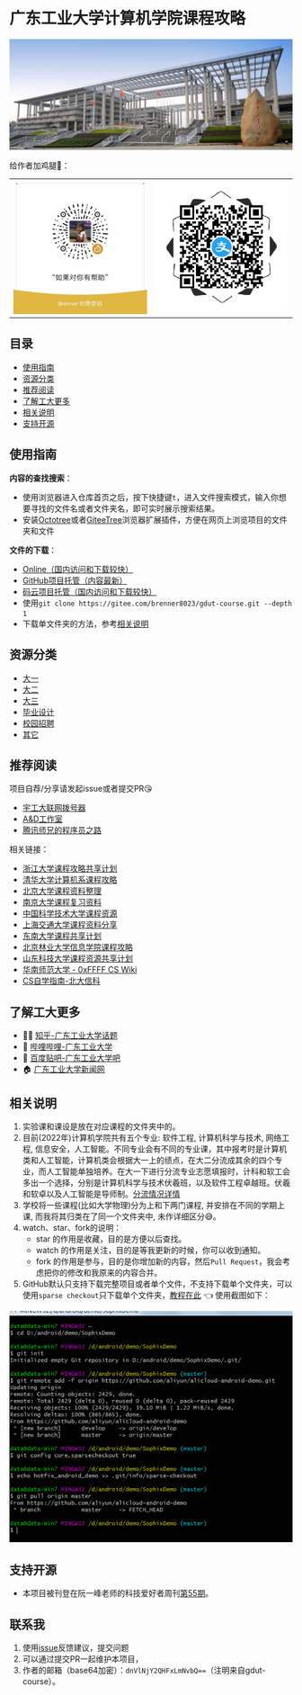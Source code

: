 # 广东工业大学计算机学院课程攻略

![gdut_bg](./img/gdut-bg.png)

给作者加鸡腿🍖：

<table>
<tr>
    <td>
        <img width="300" src="./img/wechat-pay.jpg" alt="微信赞赏码" />
    </td>
    <td>
    <img src="./img/alipay.png" alt="支付宝收钱码" />
    </td>
</tr>
</table>

## 目录
- [使用指南](#使用指南)
- [资源分类](#资源分类)
- [推荐阅读](#推荐阅读)
- [了解工大更多](#了解工大更多)
- [相关说明](#相关说明)
- [支持开源](#支持开源)

## 使用指南
**内容的查找搜索**：
- 使用浏览器进入仓库首页之后，按下快捷键`t`，进入文件搜索模式，输入你想要寻找的文件名或者文件夹名，即可实时展示搜索结果。
- 安装[Octotree](https://addons.mozilla.org/zh-CN/firefox/addon/octotree/)或者[GiteeTree](https://addons.mozilla.org/zh-CN/firefox/addon/giteetree/)浏览器扩展插件，方便在网页上浏览项目的文件夹和文件

**文件的下载**：
- [Online（国内访问和下载较快）](https://brenner8023.gitee.io/gdut-course/)
- [GitHub项目托管（内容最新）](https://github.com/brenner8023/gdut-course)
- [码云项目托管（国内访问和下载较快）](https://gitee.com/brenner8023/gdut-course)
- 使用`git clone https://gitee.com/brenner8023/gdut-course.git --depth 1`
- 下载单文件夹的方法，参考[相关说明](#%E7%9B%B8%E5%85%B3%E8%AF%B4%E6%98%8E)

## 资源分类
- [大一](./public/大一/)
- [大二](./public/大二/)
- [大三](./public/大三/)
- [毕业设计](./public/毕业设计/)
- [校园招聘](./public/校园招聘/)
- [其它](./public/其它/)

## 推荐阅读
项目自荐/分享请发起issue或者提交PR😘

- [宇工大联网拨号器](https://github.com/GDUT-Drcom/GDUT-Drcom-Dialer)
- [A&D工作室](https://github.com/AttackandDefenceSecurityLab)
- [腾讯师兄的程序员之路](./public/其它/腾讯师兄的程序员之路/README.md)

相关链接：
- [浙江大学课程攻略共享计划](https://github.com/QSCTech/zju-icicles)
- [清华大学计算机系课程攻略](https://github.com/PKUanonym/REKCARC-TSC-UHT)
- [北京大学课程资料整理](https://github.com/lib-pku/libpku)
- [南京大学课程复习资料](https://github.com/idealclover/NJU-Review-Materials)
- [中国科学技术大学课程资源](https://github.com/USTC-Resource/USTC-Course)
- [上海交通大学课程资料分享](https://github.com/CoolPhilChen/SJTU-Courses/)
- [东南大学课程共享计划](https://github.com/zjdx1998/seucourseshare)
- [北京林业大学信息学院课程攻略](https://github.com/bljx/BFU-leaf)
- [山东科技大学课程资源共享计划](https://github.com/deepwzh/sdust-examination-materials)
- [华南师范大学 - 0xFFFF CS Wiki](https://www.yuque.com/0xffff.one/cs-learning)
- [CS自学指南-北大信科](https://github.com/pkuflyingpig/cs-self-learning/)

## 了解工大更多
- 👨‍🎓 [知乎-广东工业大学话题](https://www.zhihu.com/topic/19604314)
- 🍻 [哔哩哔哩-广东工业大学](https://search.bilibili.com/all?keyword=%E5%B9%BF%E4%B8%9C%E5%B7%A5%E4%B8%9A%E5%A4%A7%E5%AD%A6)
- 🤖 [百度贴吧-广东工业大学吧](https://tieba.baidu.com/f?kw=%E5%B9%BF%E4%B8%9C%E5%B7%A5%E4%B8%9A%E5%A4%A7%E5%AD%A6)
- 🏠 [广东工业大学新闻网](http://gdutnews.gdut.edu.cn/)

## 相关说明
1. 实验课和课设是放在对应课程的文件夹中的。
2. 目前(2022年)计算机学院共有五个专业: 软件工程, 计算机科学与技术, 网络工程, 信息安全，人工智能。不同专业会有不同的专业课，其中报考时是计算机类和人工智能，计算机类会根据大一上的绩点，在大二分流成其余的四个专业，而人工智能单独培养。在大一下进行分流专业志愿填报时，计科和软工会多出一个选择，分别是计算机科学与技术伏羲班，以及软件工程卓越班。伏羲和软卓以及人工智能是导师制。[分流情况详情](public\大一\大类专业分流.png)
3. 学校将一些课程(比如大学物理)分为上和下两门课程, 并安排在不同的学期上课, 而我将其归类在了同一个文件夹中, 未作详细区分😅。
4. watch、star、fork的说明：
    - star 的作用是收藏，目的是方便以后查找。
    - watch 的作用是关注，目的是等我更新的时候，你可以收到通知。
    - fork 的作用是参与，目的是你增加新的内容，然后`Pull Request`，我会考虑把你的修改和我原来的内容合并。
5. GitHub默认只支持下载完整项目或者单个文件，不支持下载单个文件夹，可以使用`sparse checkout`只下载单个文件夹，[教程在此](https://www.jianshu.com/p/74a0441ed9b7) 👈 使用截图如下：

![sparse checkout使用截图](./img/checkout.png)

## 支持开源
- 本项目被刊登在阮一峰老师的科技爱好者周刊[第55期](http://www.ruanyifeng.com/blog/2019/05/weekly-issue-55.html)。

## 联系我
1. 使用[issue](https://github.com/brenner8023/gdut-course/issues)反馈建议，提交问题
2. 可以通过提交PR一起维护本项目，
3. 作者的邮箱（base64加密）：`dnVlNjY2QHFxLmNvbQ==`（注明来自gdut-course）。
